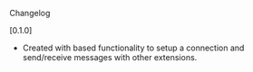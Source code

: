 Changelog

[0.1.0] 
- Created with based functionality to setup a connection and send/receive messages with other extensions.